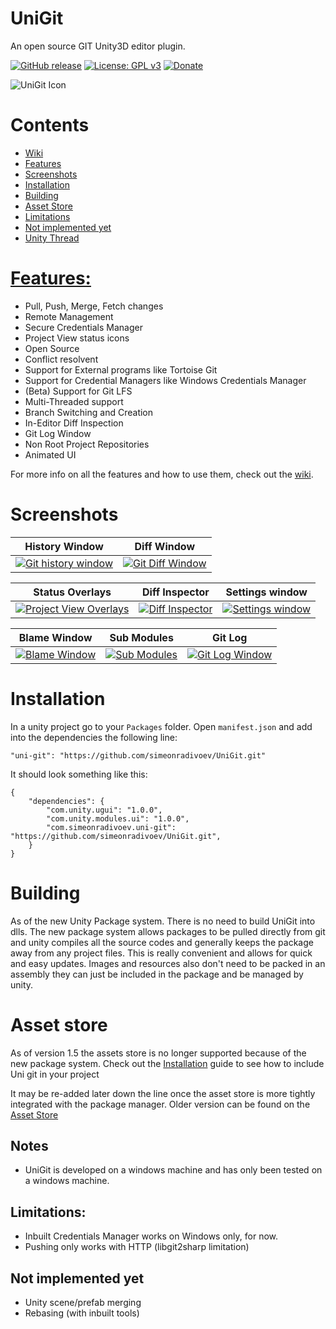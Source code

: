 # UniGit
An open source GIT Unity3D editor plugin.

[![GitHub release](https://img.shields.io/github/release/simeonradivoev/UniGit.svg)](https://github.com/simeonradivoev/UniGit/releases)
[![License: GPL v3](https://img.shields.io/badge/License-GPL%20v3-blue.svg)](https://github.com/simeonradivoev/UniGit/blob/master/LICENSE.md)
[![Donate](https://img.shields.io/badge/Donate-PayPal-green.svg)](https://www.paypal.com/cgi-bin/webscr?cmd=_s-xclick&hosted_button_id=4A4LQGA69LQ5A)

![UniGit Icon](https://i.imgur.com/k63M0tG.png)

# Contents
* [Wiki](https://github.com/simeonradivoev/UniGit/wiki)
* [Features](#features)
* [Screenshots](#screenshots)
* [Installation](#installation)
* [Building](#building)
* [Asset Store](#asset-store)
* [Limitations](#limitations)
* [Not implemented yet](#not-implemented-yet)
* [Unity Thread](https://forum.unity3d.com/threads/opensource-unigit-in-editor-git-gui.440646/)

# [Features:](https://github.com/simeonradivoev/UniGit/wiki/Features-and-Usage)
* Pull, Push, Merge, Fetch changes
* Remote Management
* Secure Credentials Manager
* Project View status icons
* Open Source
* Conflict resolvent 
* Support for External programs like Tortoise Git
* Support for Credential Managers like Windows Credentials Manager
* (Beta) Support for Git LFS
* Multi-Threaded support
* Branch Switching and Creation
* In-Editor Diff Inspection
* Git Log Window
* Non Root Project Repositories
* Animated UI

For more info on all the features and how to use them, check out the [wiki](https://github.com/simeonradivoev/UniGit/wiki/Features-and-Usage).

# Screenshots
| History Window | Diff Window
| :-: | :-: |
| [![Git history window](https://i.imgur.com/ciX4Vdom.png)](https://i.imgur.com/ciX4Vdo.png) | [![Git Diff Window](https://i.imgur.com/EUWwd3Lm.png)](https://i.imgur.com/EUWwd3L.png) |

| Status Overlays | Diff Inspector | Settings window |
| :-: | :-: | :-: |
| [![Project View Overlays](https://i.imgur.com/5YMjxjGb.png)](https://i.imgur.com/5YMjxjG.png) | [![Diff Inspector](https://i.imgur.com/xHO8AJDb.png)](https://i.imgur.com/xHO8AJD.png) | [![Settings window](https://i.imgur.com/OcDCyEKb.png)](https://i.imgur.com/OcDCyEK.png) |

| Blame Window | Sub Modules | Git Log |
| :-: | :-: | :-: |
| [![Blame Window](https://i.imgur.com/33dmPAGb.png)](https://i.imgur.com/33dmPAG.png) | [![Sub Modules](https://i.imgur.com/tHSxZI8b.png)](https://i.imgur.com/tHSxZI8.png) |  [![Git Log Window](https://i.imgur.com/sUUBBelb.png)](https://i.imgur.com/sUUBBel.png) |


# Installation
In a unity project go to your `Packages` folder. Open `manifest.json` and add into the dependencies the following line: 

```
"uni-git": "https://github.com/simeonradivoev/UniGit.git"
```

It should look something like this:

```
{
    "dependencies": {
        "com.unity.ugui": "1.0.0",
        "com.unity.modules.ui": "1.0.0",
        "com.simeonradivoev.uni-git": "https://github.com/simeonradivoev/UniGit.git",
    } 
}
```

# Building
As of the new Unity Package system. There is no need to build UniGit into dlls. The new package system allows packages to be pulled directly from git and unity compiles all the source codes and generally keeps the package away from any project files. This is really convenient and allows for quick and easy updates. Images and resources also don't need to be packed in an assembly they can just be included in the package and be managed by unity.

# Asset store
As of version 1.5 the assets store is no longer supported because of the new package system. Check out the [Installation](#installation) guide to see how to include Uni git in your project

It may be re-added later down the line once the asset store is more tightly integrated with the package manager.
Older version can be found on the [Asset Store](http://u3d.as/Bxf)

## Notes
* UniGit is developed on a windows machine and has only been tested on a windows machine.

## Limitations:
* Inbuilt Credentials Manager works on Windows only, for now.
* Pushing only works with HTTP (libgit2sharp limitation)

## Not implemented yet
* Unity scene/prefab merging
* Rebasing (with inbuilt tools)
